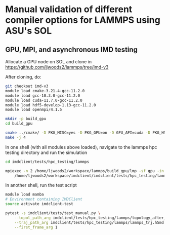 # Manual validation of different compiler options for LAMMPS using ASU's SOL

## GPU, MPI, and asynchronous IMD testing

Allocate a GPU node on SOL and clone in https://github.com/ljwoods2/lammps/tree/imd-v3

After cloning, do:

```bash
git checkout imd-v3
module load cmake-3.21.4-gcc-11.2.0
module load gcc-10.3.0-gcc-11.2.0
module load cuda-11.7.0-gcc-11.2.0
module load hdf5-develop-1.13-gcc-11.2.0
module load openmpi/4.1.5

mkdir -p build_gpu
cd build_gpu

cmake ../cmake/ -D PKG_MISC=yes -D PKG_GPU=on -D GPU_API=cuda -D PKG_H5MD=yes -D BUILD_MPI=yes -D LAMMPS_ASYNC_IMD=yes
make -j 4
```

In one shell (with all modules above loaded), navigate to the lammps hpc testing directory and run the simulation
```bash
cd imdclient/tests/hpc_testing/lammps

mpiexec -n 2 /home/ljwoods2/workspace/lammps/build_gpu/lmp -sf gpu -in \
    /home/ljwoods2/workspace/imdclient/imdclient/tests/hpc_testing/lammps/lammps_v3.in 
```

In another shell, run the test script
```bash 
module load mamba
# Environment containing IMDClient
source activate imdclient-test

pytest -s imdclient/tests/test_manual.py \
    --topol_path_arg imdclient/tests/hpc_testing/lammps/topology_after_min.data \
    --traj_path_arg imdclient/tests/hpc_testing/lammps/lammps_trj.h5md \
    --first_frame_arg 1
```
